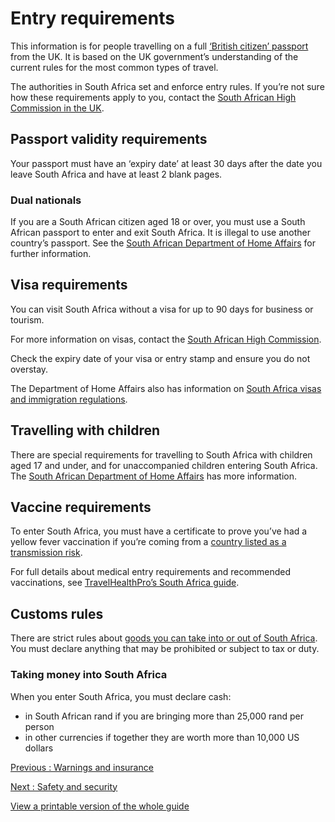 # Entry requirements

This information is for people travelling on a full [‘British citizen’ passport](https://www.gov.uk/types-of-british-nationality) from the UK. It is based on the UK government’s understanding of the current rules for the most common types of travel.

The authorities in South Africa set and enforce entry rules. If you’re not sure how these requirements apply to you, contact the [South African High Commission in the UK](https://dirco.gov.za/uk/).

## Passport validity requirements

Your passport must have an ‘expiry date’ at least 30 days after the date you leave South Africa and have at least 2 blank pages.

### Dual nationals

If you are a South African citizen aged 18 or over, you must use a South African passport to enter and exit South Africa. It is illegal to use another country’s passport. See the [South African Department of Home Affairs](https://www.dha.gov.za/index.php/civic-services/travel-documents) for further information.

## Visa requirements

You can visit South Africa without a visa for up to 90 days for business or tourism.

For more information on visas, contact the [South African High Commission](https://dirco.gov.za/uk/).

Check the expiry date of your visa or entry stamp and ensure you do not overstay.

The Department of Home Affairs also has information on [South Africa visas and immigration regulations](https://www.dha.gov.za/index.php/applying-for-sa-visa).

## Travelling with children

There are special requirements for travelling to South Africa with children aged 17 and under, and for unaccompanied children entering South Africa. The [South African Department of Home Affairs](http://www.dha.gov.za/index.php/statements-speeches/621-updated-advisory-new-requirements-for-children-travelling-through-south-african-ports-of-entry) has more information.

## Vaccine requirements

To enter South Africa, you must have a certificate to prove you’ve had a yellow fever vaccination if you’re coming from a [country listed as a transmission risk](https://nathnacyfzone.org.uk/factsheet/65/countries-with-risk-of-yellow-fever-transmission).

For full details about medical entry requirements and recommended vaccinations, see [TravelHealthPro’s South Africa guide](https://travelhealthpro.org.uk/country/201/south-africa#Vaccine_Recommendations).

## Customs rules

There are strict rules about [goods you can take into or out of South Africa](https://www.sars.gov.za/customs-and-excise/travellers/arrival-in-sa/). You must declare anything that may be prohibited or subject to tax or duty.

### Taking money into South Africa

When you enter South Africa, you must declare cash:

* in South African rand if you are bringing more than 25,000 rand per person
* in other currencies if together they are worth more than 10,000 US dollars

[Previous
:
Warnings and insurance](/foreign-travel-advice/south-africa)

[Next
:
Safety and security](/foreign-travel-advice/south-africa/safety-and-security)

[View a printable version of the whole guide](/foreign-travel-advice/south-africa/print)